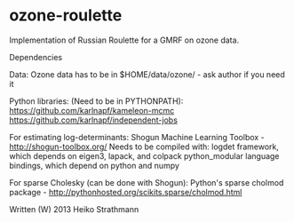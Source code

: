 ozone-roulette
==============

Implementation of Russian Roulette for a GMRF on ozone data.

Dependencies 

Data:
Ozone data has to be in $HOME/data/ozone/ - ask author if you need it

Python libraries: (Need to be in PYTHONPATH):
https://github.com/karlnapf/kameleon-mcmc
https://github.com/karlnapf/independent-jobs

For estimating log-determinants:
Shogun Machine Learning Toolbox - http://shogun-toolbox.org/
Needs to be compiled with:
logdet framework, which depends on eigen3, lapack, and colpack
python_modular language bindings, which depend on python and numpy

For sparse Cholesky (can be done with Shogun):
Python's sparse cholmod package - http://pythonhosted.org/scikits.sparse/cholmod.html

Written (W) 2013 Heiko Strathmann
